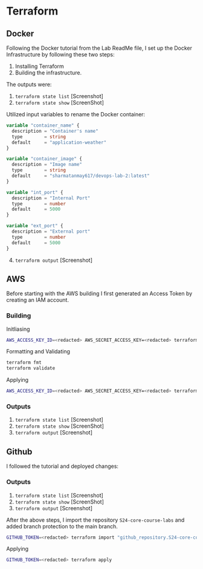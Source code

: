 # Terraform

## Docker
Following the Docker tutorial from the Lab ReadMe file, I set up the Docker Infrastructure by following these two steps:  
1. Installing Terraform
2. Building the infrastructure.

The outputs were:  
1. ```terraform state list```
[Screenshot]
2. ```terraform state show```
[ScreenShot]
  

Utilized input variables to rename the Docker container:  
```terraform
variable "container_name" {
  description = "Container's name"
  type        = string
  default     = "application-weather"
}

variable "container_image" {
  description = "Image name"
  type        = string
  default     = "sharmatanmay617/devops-lab-2:latest"
}

variable "int_port" {
  description = "Internal Port"
  type        = number
  default     = 5000
}

variable "ext_port" {
  description = "External port"
  type        = number
  default     = 5000
}
```

4. ```terraform output```
[Screenshot]

## AWS

Before starting with the AWS building I first generated an Access Token by creating an IAM account.  

### Building

Initliasing

```bash
AWS_ACCESS_KEY_ID=<redacted> AWS_SECRET_ACCESS_KEY=<redacted> terraform init
```

Formatting and Validating

```bash
terraform fmt
terraform validate
```

Applying

```bash
AWS_ACCESS_KEY_ID=<redacted> AWS_SECRET_ACCESS_KEY=<redacted> terraform apply
```

### Outputs
1. ```terraform state list```
[Screenshot]
2. ```terraform state show```
[ScreenShot]
4. ```terraform output```
[Screenshot]

## Github

I followed the tutorial and deployed changes:
### Outputs
1. ```terraform state list```
[Screenshot]
2. ```terraform state show```
[ScreenShot]
4. ```terraform output```
[Screenshot]

After the above steps, I import the repository ```S24-core-course-labs``` and added branch protection to the main branch.

```bash
GITHUB_TOKEN=<redacted> terraform import "github_repository.S24-core-course-labs" "S24-core-course-labs"
```

Applying

```bash
GITHUB_TOKEN=<redacted> terraform apply
```
